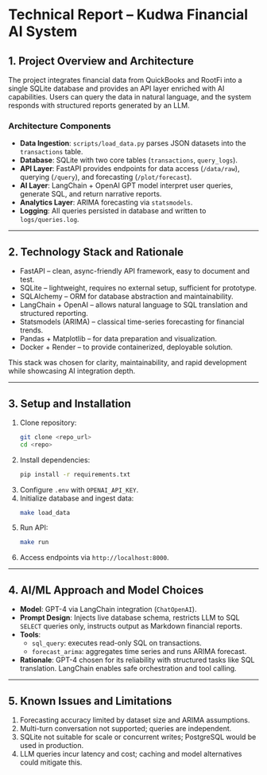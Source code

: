 # Technical Report – Kudwa Financial AI System

## 1. Project Overview and Architecture

The project integrates financial data from QuickBooks and RootFi into a single SQLite database and provides an API layer enriched with AI capabilities. Users can query the data in natural language, and the system responds with structured reports generated by an LLM.

### Architecture Components
- **Data Ingestion**: `scripts/load_data.py` parses JSON datasets into the `transactions` table.
- **Database**: SQLite with two core tables (`transactions`, `query_logs`).
- **API Layer**: FastAPI provides endpoints for data access (`/data/raw`), querying (`/query`), and forecasting (`/plot/forecast`).
- **AI Layer**: LangChain + OpenAI GPT model interpret user queries, generate SQL, and return narrative reports.
- **Analytics Layer**: ARIMA forecasting via `statsmodels`.
- **Logging**: All queries persisted in database and written to `logs/queries.log`.

---

## 2. Technology Stack and Rationale

- FastAPI – clean, async-friendly API framework, easy to document and test.  
- SQLite – lightweight, requires no external setup, sufficient for prototype.  
- SQLAlchemy – ORM for database abstraction and maintainability.  
- LangChain + OpenAI – allows natural language to SQL translation and structured reporting.  
- Statsmodels (ARIMA) – classical time-series forecasting for financial trends.  
- Pandas + Matplotlib – for data preparation and visualization.  
- Docker + Render – to provide containerized, deployable solution.

This stack was chosen for clarity, maintainability, and rapid development while showcasing AI integration depth.

---

## 3. Setup and Installation

1. Clone repository:  
   ```bash
   git clone <repo_url>
   cd <repo>
   ```
2. Install dependencies:  
   ```bash
   pip install -r requirements.txt
   ```
3. Configure `.env` with `OPENAI_API_KEY`.  
4. Initialize database and ingest data:  
   ```bash
   make load_data
   ```
5. Run API:  
   ```bash
   make run
   ```
6. Access endpoints via `http://localhost:8000`.

---

## 4. AI/ML Approach and Model Choices

- **Model**: GPT-4 via LangChain integration (`ChatOpenAI`).  
- **Prompt Design**: Injects live database schema, restricts LLM to SQL `SELECT` queries only, instructs output as Markdown financial reports.  
- **Tools**:
  - `sql_query`: executes read-only SQL on transactions.  
  - `forecast_arima`: aggregates time series and runs ARIMA forecast.  
- **Rationale**: GPT-4 chosen for its reliability with structured tasks like SQL translation. LangChain enables safe orchestration and tool calling.

---

## 5. Known Issues and Limitations

1. Forecasting accuracy limited by dataset size and ARIMA assumptions.  
2. Multi-turn conversation not supported; queries are independent.  
3. SQLite not suitable for scale or concurrent writes; PostgreSQL would be used in production.  
4. LLM queries incur latency and cost; caching and model alternatives could mitigate this.  
